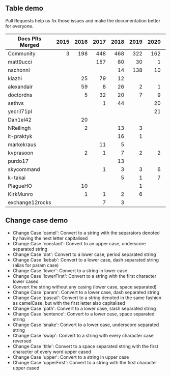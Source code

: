 ## Table demo

Pull Requests help us fix those issues and make the documentation better for everyone.

| Docs PRs Merged | 2015 | 2016 | 2017 | 2018 | 2019 | 2020 | Grand Total |
| --------------- | ---: | ---: | ---: | ---: | ---: | ---: | ----------: |
| Community | 3 | 198 | 448 | 468 | 322 | 162 | 1601 |
| matt9ucci | | | 157 | 80 | 30 | 1 | 268 |
| nschonni | | | | 14 | 138 | 10 | 162 |
| kiazhi | | 25 | 79 | 12 | | | 116 |
| alexandair | | 59 | 8 | 26 | 2 | 1 | 96 |
| doctordns | | 5 | 32 | 20 | 7 | 9 | 73 |
| sethvs | | | 1 | 44 | | 20 | 65 |
| yecril71pl | | | | | | 21 | 21 |
| Dan1el42 | | 20 | | | | | 20 |
| NReilingh | | 2 | | 13 | 3 | | 18 |
| it-praktyk | | | | 16 | 1 | | 17 |
| markekraus | | | 11 | 5 | | | 16 |
| kvprasoon | | 2 | 1 | 7 | 2 | 2 | 14 |
| purdo17 | | | | 13 | | | 13 |
| skycommand | | | 1 | 3 | 3 | 6 | 13 |
| k-takai | | | | 5 | 1 | 7 | 13 |
| PlagueHO | | 10 | | | 1 | | 11 |
| KirkMunro | | 1 | 1 | 2 | 6 | | 10 |
| exchange12rocks | | | 7 | 3 | | | 10 |

## Change case demo

- Change Case 'camel': Convert to a string with the separators denoted by having the next letter capitalised
- Change Case 'constant': Convert to an upper case, underscore separated string
- Change Case 'dot': Convert to a lower case, period separated string
- Change Case 'kebab': Convert to a lower case, dash separated string (alias for param case)
- Change Case 'lower': Convert to a string in lower case
- Change Case 'lowerFirst': Convert to a string with the first character lower cased
- Convert the string without any casing (lower case, space separated)
- Change Case 'param': Convert to a lower case, dash separated string
- Change Case 'pascal': Convert to a string denoted in the same fashion as camelCase, but with the first letter also capitalised
- Change Case 'path': Convert to a lower case, slash separated string
- Change Case 'sentence': Convert to a lower case, space separated string
- Change Case 'snake': Convert to a lower case, underscore separated string
- Change Case 'swap': Convert to a string with every character case reversed
- Change Case 'title': Convert to a space separated string with the first character of every word upper cased
- Change Case 'upper': Convert to a string in upper case
- Change Case 'upperFirst': Convert to a string with the first character upper cased
